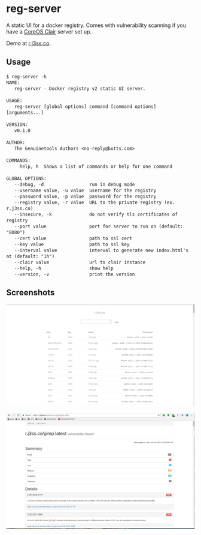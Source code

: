 # reg-server

A static UI for a docker registry. Comes with vulnerability scanning if you
have a [CoreOS Clair](https://github.com/coreos/clair) server set up.

Demo at [r.j3ss.co](https://r.j3ss.co).

## Usage

```console
$ reg-server -h
NAME:
   reg-server - Docker registry v2 static UI server.

USAGE:
   reg-server [global options] command [command options] [arguments...]

VERSION:
   v0.1.0

AUTHOR:
   The Genuinetools Authors <no-reply@butts.com>

COMMANDS:
     help, h  Shows a list of commands or help for one command

GLOBAL OPTIONS:
   --debug, -d                 run in debug mode
   --username value, -u value  username for the registry
   --password value, -p value  password for the registry
   --registry value, -r value  URL to the private registry (ex. r.j3ss.co)
   --insecure, -k              do not verify tls certificates of registry
   --port value                port for server to run on (default: "8080")
   --cert value                path to ssl cert
   --key value                 path to ssl key
   --interval value            interval to generate new index.html's at (default: "1h")
   --clair value               url to clair instance
   --help, -h                  show help
   --version, -v               print the version
```

## Screenshots

![home.png](home.png)

![vuln.png](vuln.png)
